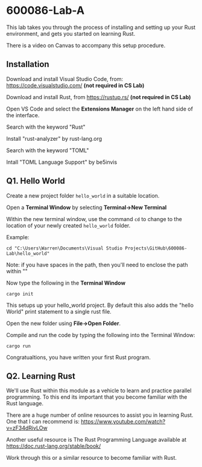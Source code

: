 # 600086-Lab-A

This lab takes you through the process of installing and setting up your Rust environment, and gets you started on learning Rust.

There is a video on Canvas to accompany this setup procedure.

## Installation

Download and install Visual Studio Code, from: https://code.visualstudio.com/ **(not required in CS Lab)**

Download and install Rust, from https://rustup.rs/ **(not required in CS Lab)**

Open VS Code and select the **Extensions Manager** on the left hand side of the interface.

Search with the keyword "Rust"

Install "rust-analyzer" by rust-lang.org

Search with the keyword "TOML"

Intall "TOML Language Support" by be5invis

## Q1. Hello World

Create a new project folder `hello_world` in a suitable location.

Open a **Terminal Window** by selecting **Terminal->New Terminal**

Within the new terminal window, use the command `cd` to change to the location of your newly created `hello_world` folder.

Example:

```dos
cd "C:\Users\Warren\Documents\Visual Studio Projects\GitHub\600086-Lab\hello_world"
```

Note: if you have spaces in the path, then you'll need to enclose the path within ""

Now type the following in the **Terminal Window**

```dos
cargo init
```

This setups up your hello_world project.  By default this also adds the "hello World" print statement to a single rust file.

Open the new folder using **File->Open Folder**.

Compile and run the code by typing the following into the Terminal Window:

```dos
cargo run
```

Congratualtions, you have written your first Rust program.

## Q2. Learning Rust

We'll use Rust within this module as a vehicle to learn and practice parallel programming.  To this end its important that you become familiar with the Rust language.  

There are a huge number of online resources to assist you in learning Rust.  One that I can recommend is: https://www.youtube.com/watch?v=zF34dRivLOw

Another useful resource is The Rust Programming Language available at https://doc.rust-lang.org/stable/book/ 

Work through this or a similar resource to become familiar with Rust.
